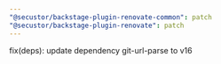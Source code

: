 ```yaml
---
"@secustor/backstage-plugin-renovate-common": patch
"@secustor/backstage-plugin-renovate": patch
---
```


fix(deps): update dependency git-url-parse to v16
